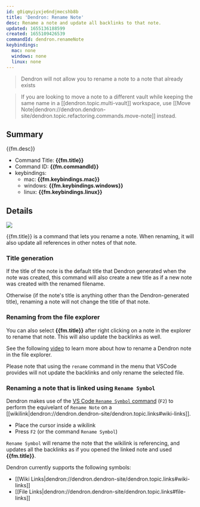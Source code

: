 ```yaml
---
id: g0iqmyiyxje6ndjmecshb8b
title: 'Dendron: Rename Note'
desc: Rename a note and update all backlinks to that note.
updated: 1655136188599
created: 1655109426539
commandId: dendron.renameNote
keybindings:
  mac: none
  windows: none
  linux: none
---
```


> Dendron will not allow you to rename a note to a note that already exists

> If you are looking to move a note to a different vault while keeping the same name in a [[dendron.topic.multi-vault]] workspace, use [[Move Note|dendron://dendron.dendron-site/dendron.topic.refactoring.commands.move-note]] instead.

## Summary
{{fm.desc}}

- Command Title: **{{fm.title}}**
- Command ID: **{{fm.commandId}}**
- keybindings:
  - mac: **{{fm.keybindings.mac}}**
  - windows: **{{fm.keybindings.windows}}**
  - linux: **{{fm.keybindings.linux}}**

## Details

![](https://foundation-prod-assetspublic53c57cce-8cpvgjldwysl.s3-us-west-2.amazonaws.com/assets/images/command-rename.gif)

{{fm.title}} is a command that lets you rename a note. When renaming, it will also update all references in other notes of that note.

### Title generation
If the title of the note is the default title that Dendron generated when the note was created, this command will also create a new title as if a new note was created with the renamed filename.

Otherwise (if the note's title is anything other than the Dendron-generated title), renaming a note will not change the title of that note.

### Renaming from the file explorer
You can also select **{{fm.title}}** after right clicking on a note in the explorer to rename that note. This will also update the backlinks as well.

See the following [video](https://www.loom.com/share/dcc2df8f598a463894278f9b5926a92e) to learn more about how to rename a Dendron note in the file explorer.

Please note that using the `rename` command in the menu that VSCode provides will not update the backlinks and only rename the selected file.

### Renaming a note that is linked using `Rename Symbol`

Dendron makes use of the [VS Code `Rename Symbol` command](https://code.visualstudio.com/docs/editor/refactoring#_rename-symbol) (`F2`) to perform the equivelant of `Rename Note` on a [[wikilink|dendron://dendron.dendron-site/dendron.topic.links#wiki-links]].

- Place the cursor inside a wikilink
- Press `F2` (or the command `Rename Symbol`) 

`Rename Symbol` will rename the note that the wikilink is referencing, and updates all the backlinks as if you opened the linked note and used **{{fm.title}}**.

Dendron currently supports the following symbols:

- [[Wiki Links|dendron://dendron.dendron-site/dendron.topic.links#wiki-links]]
- [[File Links|dendron://dendron.dendron-site/dendron.topic.links#file-links]]

